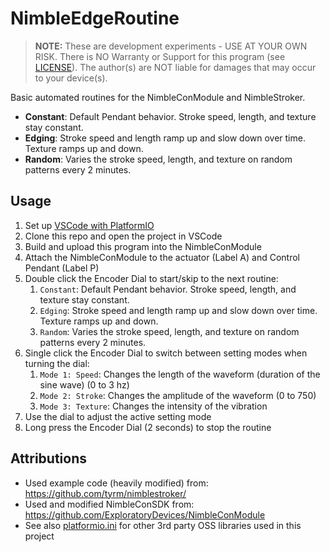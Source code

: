 # NimbleEdgeRoutine

> **NOTE:** These are development experiments - USE AT YOUR OWN RISK. There is NO Warranty or Support for this program (see [LICENSE](./LICENSE)). The author(s) are NOT liable for damages that may occur to your device(s).

Basic automated routines for the NimbleConModule and NimbleStroker.
- **Constant**: Default Pendant behavior. Stroke speed, length, and texture stay constant.
- **Edging**: Stroke speed and length ramp up and slow down over time. Texture ramps up and down.
- **Random**: Varies the stroke speed, length, and texture on random patterns every 2 minutes.

## Usage

1. Set up [VSCode with PlatformIO](https://randomnerdtutorials.com/vs-code-platformio-ide-esp32-esp8266-arduino/)
2. Clone this repo and open the project in VSCode
3. Build and upload this program into the NimbleConModule
4. Attach the NimbleConModule to the actuator (Label A) and Control Pendant (Label P)
5. Double click the Encoder Dial to start/skip to the next routine:
   1. `Constant`: Default Pendant behavior. Stroke speed, length, and texture stay constant.
   2. `Edging`: Stroke speed and length ramp up and slow down over time. Texture ramps up and down.
   3. `Random`: Varies the stroke speed, length, and texture on random patterns every 2 minutes.
6. Single click the Encoder Dial to switch between setting modes when turning the dial:
   1. `Mode 1: Speed`: Changes the length of the waveform (duration of the sine wave) (0 to 3 hz)
   2. `Mode 2: Stroke`: Changes the amplitude of the waveform (0 to 750)
   3. `Mode 3: Texture`: Changes the intensity of the vibration
7. Use the dial to adjust the active setting mode
8. Long press the Encoder Dial (2 seconds) to stop the routine

## Attributions

- Used example code (heavily modified) from: <https://github.com/tyrm/nimblestroker/>
- Used and modified NimbleConSDK from: <https://github.com/ExploratoryDevices/NimbleConModule>
- See also [platformio.ini](./platformio.ini) for other 3rd party OSS libraries used in this project
